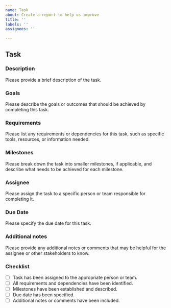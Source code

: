 ```yaml
---
name: Task
about: Create a report to help us improve
title: ''
labels: ''
assignees: ''

---
```


## Task
### Description
Please provide a brief description of the task.

### Goals
Please describe the goals or outcomes that should be achieved by completing this task.

### Requirements
Please list any requirements or dependencies for this task, such as specific tools, resources, or information needed.

### Milestones
Please break down the task into smaller milestones, if applicable, and describe what needs to be achieved for each milestone.

### Assignee
Please assign the task to a specific person or team responsible for completing it.

### Due Date
Please specify the due date for this task.

### Additional notes
Please provide any additional notes or comments that may be helpful for the assignee or other stakeholders to know.

### Checklist
- [ ] Task has been assigned to the appropriate person or team.
- [ ] All requirements and dependencies have been identified.
- [ ] Milestones have been established and described.
- [ ] Due date has been specified.
- [ ] Additional notes or comments have been included.
